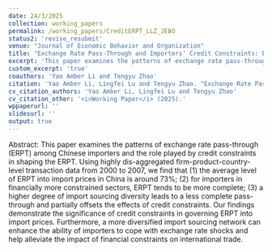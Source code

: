 ```yaml
---
date: 24/3/2025
collection: working_papers
permalink: /working_papers/CreditERPT_LLZ_JEBO
status2: 'revise_resubmit'
venue: "Journal of Economic Behavior and Organization"
title: "Exchange Rate Pass-Through and Importers' Credit Constraints: Evidence from China"
excerpt: 'This paper examines the patterns of exchange rate pass-through (ERPT) among Chinese importers and the role played by credit constraints in shaping the ERPT. Using highly dis-aggregated firm-product-country-level transaction data from 2000 to 2007, we find that (1) the average level of ERPT into import prices in China is around 73%; (2) for importers in financially more constrained sectors, ERPT tends to be more complete; (3) a higher degree of import sourcing diversity leads to a less complete pass-through and partially offsets the effects of credit constraints. Our findings demonstrate the significance of credit constraints in governing ERPT into import prices. Furthermore, a more diversified import sourcing network can enhance the ability of importers to cope with exchange rate shocks and help alleviate the impact of financial constraints on international trade.'
custom_excerpt: 'true'
coauthors: 'Yao Amber Li and Tengyu Zhao'
citation: 'Yao Amber Li, Lingfei Lu and Tengyu Zhao. "Exchange Rate Pass-Through and Importers Credit Constraints: Evidence from China." Working paper (2025)'
cv_citation_authors: 'Yao Amber Li, Lingfei Lu and Tengyu Zhao'
cv_citation_other: '<i>Working Paper</i> (2025).'
wppaperurl: ''
slidesurl: ''
output: true
---
```

Abstract: This paper examines the patterns of exchange rate pass-through (ERPT) among Chinese importers and the role played by credit constraints in shaping the ERPT. Using highly dis-aggregated firm-product-country-level transaction data from 2000 to 2007, we find that (1) the average level of ERPT into import prices in China is around 73\%; (2) for importers in financially more constrained sectors, ERPT tends to be more complete; (3) a higher degree of import sourcing diversity leads to a less complete pass-through and partially offsets the effects of credit constraints. Our findings demonstrate the significance of credit constraints in governing ERPT into import prices. Furthermore, a more diversified import sourcing network can enhance the ability of importers to cope with exchange rate shocks and help alleviate the impact of financial constraints on international trade.